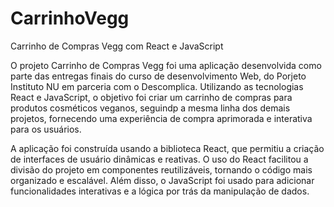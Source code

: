 # CarrinhoVegg

Carrinho de Compras Vegg com React e JavaScript

O projeto Carrinho de Compras Vegg foi uma aplicação desenvolvida como parte das entregas finais do curso de desenvolvimento Web, do Porjeto Instituto NU em parceria com o Descomplica. Utilizando as tecnologias React e JavaScript, o objetivo foi criar um carrinho de compras para produtos cosméticos veganos, seguindp a mesma linha dos demais projetos, fornecendo uma experiência de compra aprimorada e interativa para os usuários.

A aplicação foi construída usando a biblioteca React, que permitiu a criação de interfaces de usuário dinâmicas e reativas. O uso do React facilitou a divisão do projeto em componentes reutilizáveis, tornando o código mais organizado e escalável. Além disso, o JavaScript foi usado para adicionar funcionalidades interativas e a lógica por trás da manipulação de dados.
